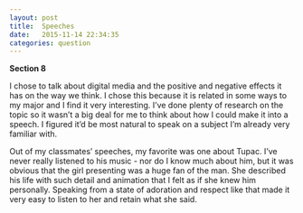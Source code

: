 ```yaml
---
layout: post
title:  Speeches
date:   2015-11-14 22:34:35
categories: question
---
```

**Section 8**

I chose to talk about digital media and the positive and negative effects it has on the way we think. I chose this because it is related in some ways to my major and I find it very interesting. I’ve done plenty of research on the topic so it wasn’t a big deal for me to think about how I could make it into a speech. I figured it’d be most natural to speak on a subject I’m already very familiar with.

Out of my classmates’ speeches, my favorite was one about Tupac. I’ve never really listened to his music - nor do I know much about him, but it was obvious that the girl presenting was a huge fan of the man. She described his life with such detail and animation that I felt as if she knew him personally. Speaking from a state of adoration and respect like that made it very easy to listen to her and retain what she said.

